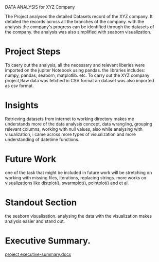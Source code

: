 DATA ANALYSIS for XYZ Company

The Project analysed the detailed Datasets record of the XYZ company. It detailed the records across all the branches of the company. with the analysis the company's progress can be identified through the datasets of the company. the analysis was also simplified with seaborn visualization.

# Project Steps

To caery out the analysis, all the necessary and relevant liberies were imported on the jupiter Notebook using pandas. the libraries includes: numpy, pandas, seaborn, matplotlib. etc.
To carry out the XYZ company project,Raw data was fetched in CSV format an dataset was also imported as csv format. 

# Insights

Retrieving datasets from internet to working directory makes me understands more of the data analysis concept, data wrangling, grouping relevant columns, working with null values, also while analysing with visualization, i came across more types of visualization and more understanding of datetime functions.

# Future Work

one of the task that might be included in future work will be stretching on working with missing files, iterations, replacing strings. more works on visualizations like distplot(), swarmplot(), pointplot() and et al.

# Standout Section

the seaborn visualisation. analysing the data with the visualization makes analysis easier and stand out.



# Executive Summary.
[project executive-summary.docx](https://github.com/adesojinurudeen/Data-Analysis-Project/files/8200961/project.executive-summary.docx)
